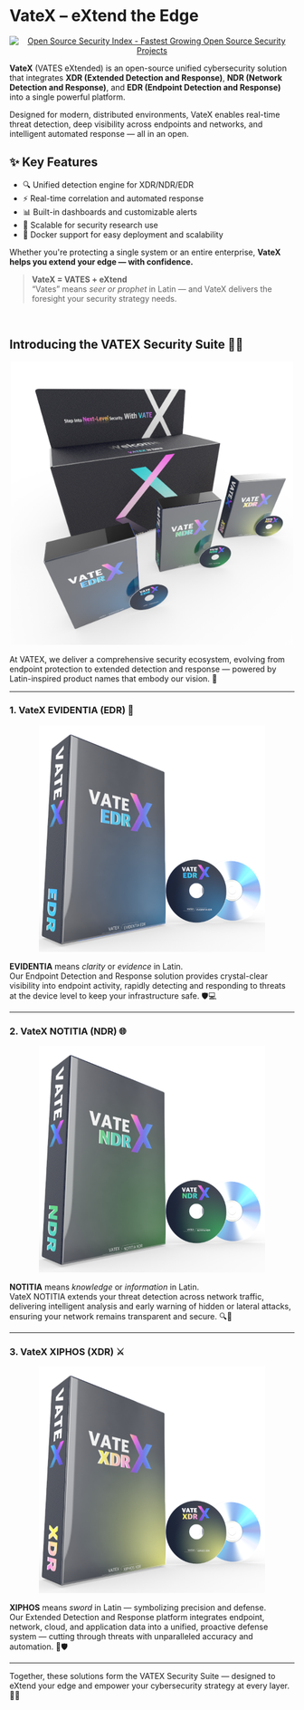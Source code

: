 # VateX – eXtend the Edge

<div align="center">
  <a href="https://opensourcesecurityindex.io/" target="_blank" rel="noopener">
    <img
      src="https://opensourcesecurityindex.io/badge.svg"
      alt="Open Source Security Index - Fastest Growing Open Source Security Projects"
      width="200"
      height="40"
    />
  </a>
</div>

**VateX** (VATES eXtended) is an open-source unified cybersecurity solution that integrates **XDR (Extended Detection and Response)**, **NDR (Network Detection and Response)**, and **EDR (Endpoint Detection and Response)** into a single powerful platform.

Designed for modern, distributed environments, VateX enables real-time threat detection, deep visibility across endpoints and networks, and intelligent automated response — all in an open.

## ✨ Key Features

- 🔍 Unified detection engine for XDR/NDR/EDR  
- ⚡ Real-time correlation and automated response 
- 📊 Built-in dashboards and customizable alerts  
- 🚀 Scalable for security research use
- 🐳 Docker support for easy deployment and scalability

Whether you're protecting a single system or an entire enterprise, **VateX helps you extend your edge — with confidence.**

> **VateX = VATES + eXtend**  
> “Vates” means *seer or prophet* in Latin — and VateX delivers the foresight your security strategy needs.

<br>

## Introducing the VATEX Security Suite 🔐✨

<div align="center">
  <img
    src="https://github.com/lastime1650/VateX/blob/main/images/VATEX_ALL.png"
    alt="VATEX All"
    width="500"
  />
</div>

At VATEX, we deliver a comprehensive security ecosystem, evolving from endpoint protection to extended detection and response — powered by Latin-inspired product names that embody our vision. 🚀

---

### 1. VateX EVIDENTIA (EDR) 🔎 

<div align="center">
  <img
    src="https://github.com/lastime1650/VateX/blob/main/images/VATEX_EDR_RENDERED.png"
    alt="VATEX EDR"
    width="400"
  />
</div>

**EVIDENTIA** means *clarity* or *evidence* in Latin.  
Our Endpoint Detection and Response solution provides crystal-clear visibility into endpoint activity, rapidly detecting and responding to threats at the device level to keep your infrastructure safe. 🛡️💻

---

### 2. VateX NOTITIA (NDR) 🌐  

<div align="center">
  <img
    src="https://github.com/lastime1650/VateX/blob/main/images/VATEX_NDR_RENDERED.png"
    alt="VATEX NDR"
    width="400"
  />
</div>

**NOTITIA** means *knowledge* or *information* in Latin.  
VateX NOTITIA extends your threat detection across network traffic, delivering intelligent analysis and early warning of hidden or lateral attacks, ensuring your network remains transparent and secure. 🔍📡

---

### 3. VateX XIPHOS (XDR) ⚔️  

<div align="center">
  <img
    src="https://github.com/lastime1650/VateX/blob/main/images/VATEX_XDR_RENDERED.png"
    alt="VATEX XDR"
    width="400"
  />
</div>

**XIPHOS** means *sword* in Latin — symbolizing precision and defense.  
Our Extended Detection and Response platform integrates endpoint, network, cloud, and application data into a unified, proactive defense system — cutting through threats with unparalleled accuracy and automation. 🤖🛡️

---

Together, these solutions form the VATEX Security Suite — designed to eXtend your edge and empower your cybersecurity strategy at every layer. 💪🌟
